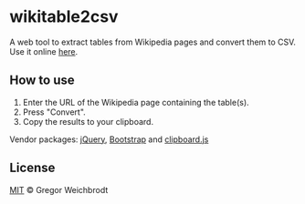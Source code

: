 # wikitable2csv 
A web tool to extract tables from Wikipedia pages and convert them to CSV. Use it online [here](http://wikitable2csv.ggor.de/).

## How to use
1. Enter the URL of the Wikipedia page containing the table(s).
2. Press "Convert".
3. Copy the results to your clipboard.

Vendor packages: [jQuery](http://jquery.com/), [Bootstrap](https://getbootstrap.com/) and [clipboard.js](https://github.com/zenorocha/clipboard.js/)

## License
[MIT](https://github.com/gambolputty/wikitable2csv/blob/master/LICENSE) © Gregor Weichbrodt